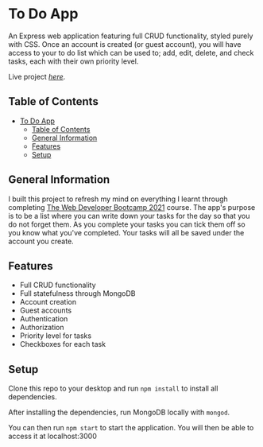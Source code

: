 # To Do App

An Express web application featuring full CRUD functionality, styled purely with CSS. Once an account is created (or guest account), you will have access to your to do list which can be used to; add, edit, delete, and check tasks, each with their own priority level.

Live project [_here_](https://to-do-app-willswats.herokuapp.com/).

## Table of Contents

- [To Do App](#to-do-app)
  - [Table of Contents](#table-of-contents)
  - [General Information](#general-information)
  - [Features](#features)
  - [Setup](#setup)

## General Information

I built this project to refresh my mind on everything I learnt through completing [The Web Developer Bootcamp 2021](https://www.udemy.com/course/the-web-developer-bootcamp) course. The app's purpose is to be a list where you can write down your tasks for the day so that you do not forget them. As you complete your tasks you can tick them off so you know what you've completed. Your tasks will all be saved under the account you create.

## Features

- Full CRUD functionality
- Full statefulness through MongoDB
- Account creation
- Guest accounts
- Authentication
- Authorization
- Priority level for tasks
- Checkboxes for each task

## Setup

Clone this repo to your desktop and run ```npm install``` to install all dependencies.

After installing the dependencies, run MongoDB locally with `mongod`.

You can then run ```npm start``` to start the application. You will then be able to access it at localhost:3000
